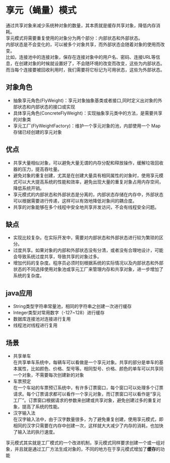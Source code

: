 # 享元（蝇量）模式

通过共享对象来减少系统种对象的数量，其本质就是缓存共享对象，降低内存消耗。  
享元模式将需要重复使用的对象分为两个部分：内部状态和外部状态。  
内部状态是不会变化的，可以被多个对象共享，而外部状态会随着对象的使用而改变。  
比如，连接池中的连接对象，保存在连接对象中的用户名、密码、连接URL等信息，在创建对象的时候就设置好了，不会随环境的改变而改变，这些为内部状态。而当每个连接要被回收利用时，我们需要将它标记为可用状态，这些为外部状态。


## 对象角色
* 抽象享元角色(FlyWeight)：享元对象抽象基类或者接口,同时定义出对象的外部状态和内部状态的接口或实现
* 具体享元角色(ConcreteFlyWeight)：实现抽象享元类中的方法，是需要共享的对象类
* 享元工厂(FlyWeightFactory)：维护一个享元对象的池，内部使用一个 Map 存储已经创建的享元对象

## 优点

* 共享大量相似对象，可以避免大量无谓的内存分配和释放操作，缓解垃圾回收器的压力，提高吞吐量。
* 避免对象的重复创建，尤其是在创建大量具有相同属性的对象时，使用享元模式可以大大提高系统的性能和效率，避免出现大量的重复对象占用内存空间，降低系统开销。
* 享元模式的内部状态和外部状态是分离的，内部状态存储在内存中，外部状态可以根据需要进行传递，这样可以有效地降低对象间的耦合度。
* 共享的对象能够在多个线程中安全地共享并发访问，不会有线程安全问题。

## 缺点

* 实现比较复杂。在实际开发中，需要对内部状态和外部状态进行较为繁琐的区分。
* 过度共享。如果对象的内部和外部状态没有分清，或者没有合理地设计，可能会导致系统过度共享，导致共享的对象过多。
* 增加代码的复杂度。程序员必须时刻根据系统的实际情况以及内部状态和外部状态的不同选择使用对象池或享元工厂来管理内存和共享对象，进一步增加了系统的复杂度。

## java应用
* String类型字符串常量池，相同的字符串之创建一次进行缓存
* Integer类型对常用数字（-127~128）进行缓存
* 数据库连接池对连接进行复用
* 线程池对线程进行复用
## 场景
* 共享单车  
  在共享单车系统中，每辆车可以看做是一个享元对象。共享的部分是单车的基本属性，比如颜色、价格、型号等。相同型号、价格、颜色的单车可以共享同一个对象，不需要每次创建新的对象
* 车票预定  
  在一个车站的车票预订系统中，有许多订票窗口，每个窗口可以处理多个订票请求。每个订票请求都可以看作一个享元对象，而订票窗口可以看作是“享元工厂”。订票窗口根据请求的参数来创建或共享对象，避免创建过多的重复对象，提高了系统的性能。
* 汉字输入法  
  在汉字输入法中，由于汉字数量很多，为了避免重复创建，使用享元模式，即相同的汉字只需要在内存中创建一次，这样就大大减少了内存的消耗，也加快了输入法的执行速度。


享元模式其实就是工厂模式的一个改进机制，享元模式同样要求创建一个或一组对象，并且就是通过工厂方法生成对象的，不同的地方在于享元模式增加了**缓存**的功能
